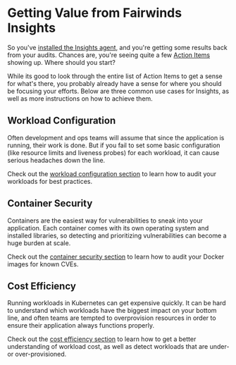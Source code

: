# Getting Value from Fairwinds Insights

So you've [installed the Insights agent](/agent/installation),
and you're getting some results
back from your audits. Chances are, you're seeing quite a few
[Action Items](/agent/action-items) showing up. Where should you start?

While its good to look through the entire list of Action Items to get a sense for what's there,
you probably already have a sense for where you should be focusing your efforts. Below are
three common use cases for Insights, as well as more instructions on how to achieve them.

## Workload Configuration
Often development and ops teams will assume that since the application is running,
their work is done. But if you fail to set some basic configuration
(like resource limits and liveness probes) for each workload,
it can cause serious headaches down the line.

Check out the [workload configuration section](workload-configuration) to learn how to audit your
workloads for best practices.

## Container Security
Containers are the easiest way for vulnerabilities to sneak into your application. Each container
comes with its own operating system and installed libraries, so detecting and prioritizing vulnerabilities
can become a huge burden at scale.

Check out the [container security section](container-security) to learn how to audit your Docker
images for known CVEs.

## Cost Efficiency
Running workloads in Kubernetes can get expensive quickly. It can be hard to understand which
workloads have the biggest impact on your bottom line, and often teams are tempted to overprovision
resources in order to ensure their application always functions properly.

Check out the [cost efficiency section](cost-efficiency) to learn how to get a better understanding
of workload cost, as well as detect workloads that are under- or over-provisioned.
